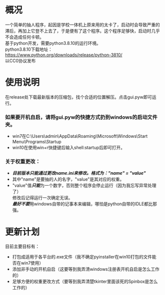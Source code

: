 # 概况
一个简单的抽人程序，起因是学校一体机上原来用的太卡了，启动时会导致严重的滞后，再加上它登不上去了，于是便有了这个程序。这个程序足够快，启动时几乎不会造成任何卡顿。  
基于python开发，需要python3.8.10的运行环境。  
python3.8.10下载地址：  
https://www.python.org/downloads/release/python-3810/  
以CC0协议发布  
# 使用说明
在release处下载最新版本的压缩包，找个合适的位置解压。点击gui.pyw即可运行。  
### 如果要开机自启，请将gui.pyw的快捷方式扔到windows的启动文件夹。  
 * win7在C:\Users\admin\AppData\Roaming\Microsoft\Windows\Start Menu\Programs\Startup  
 * win10在使用win+r快捷键后输入shell:startup后即可打开。  
### 关于权重更改：  
 * ***目前版本只能通过更改name.ini来修改。格式为："name" = "value"***  
 * 其中"name"是要抽的人的名字，"value"是其对应的权重。  
 * "value"值***只能***为一个数字，否则整个程序会停止运行（因为我忘写异常处理了）  
修改后记得运行一次确定无误。  
***最好不要***用windows自带的记事本来编辑，哪怕是python自带的IDLE都比那强。  
# 更新计划
目前主要目标有：  
 * 打包成适用于各平台的.exe文件（我不确定pyinstaller在win10打包的文件能否在win7使用）  
 * 添加非手动的开机自启（这要等到我弄清windows注册表开机自启是怎么工作的）  
 * 足够方便的权重更改方式（要等到我弄清楚tkinter里面该死的Spinbox是怎么工作的）  
